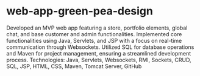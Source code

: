 # web-app-green-pea-design
 Developed an MVP web app featuring a store, portfolio elements, global chat, and base customer and admin functionalities. Implemented core functionalities using Java, Servlets, and JSP with a focus on real-time communication through Websockets. Utilized SQL for database operations and Maven for project management, ensuring a streamlined development process.  Technologies: Java, Servlets, Websockets, RMI, Sockets, CRUD, SQL, JSP, HTML, CSS, Maven, Tomcat Server, GitHub

